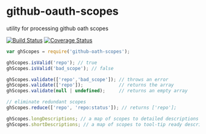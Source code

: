 # github-oauth-scopes

utility for processing github oath scopes

[![Build Status](https://travis-ci.org/jamestalmage/github-auth-scopes.svg)](https://travis-ci.org/jamestalmage/github-auth-scopes)
[![Coverage Status](https://coveralls.io/repos/jamestalmage/github-auth-scopes/badge.svg)](https://coveralls.io/r/jamestalmage/github-auth-scopes)

```javascript
var ghScopes = require('github-oath-scopes');

ghScopes.isValid('repo'); // true
ghScopes.isValid('bad_scope'); // false

ghScopes.validate(['repo','bad_scope']); // throws an error
ghScopes.validate(['repo']);             // returns the array
ghScopes.validate(null | undefined);     // returns an empty array

// eliminate redundant scopes
ghScopes.reduce(['repo', 'repo:status']); // returns ['repo'];

ghScopes.longDescriptions; // a map of scopes to detailed descriptions
ghScopes.shortDescriptions; // a map of scopes to tool-tip ready descriptions
```